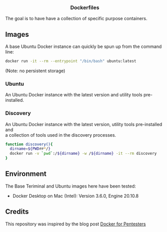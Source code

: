 <h3 align="center">Dockerfiles</h3>


The goal is to have have a collection of specific purpose containers.

## Images
A base Ubuntu Docker instance can quickly be spun up from the command line:
```bash 
docker run -it --rm --entrypoint "/bin/bash" ubuntu:latest
```
(Note: no persistent storage)

<h3>Ubuntu</h3>
An Ubuntu Docker instance with the latest version and utility tools pre-installed.<br>

<h3>Discovery</h3>
An Ubuntu Docker instance with the latest version, utility tools pre-installed and<br>
a collection of tools used in the discovery processes.

```bash
function discovery(){
  dirname=${PWD##*/}
  docker run -v `pwd`:/${dirname} -w /${dirname} -it --rm discovery
}
```
## Environment
The Base Teriminal and Ubuntu images here have been tested:
- Docker Desktop on Mac (Intel): Version 3.6.0, Engine 20.10.8

## Credits
This repository was inspired by the blog post [Docker for Pentesters](https://blog.ropnop.com/docker-for-pentesters/)<br>
